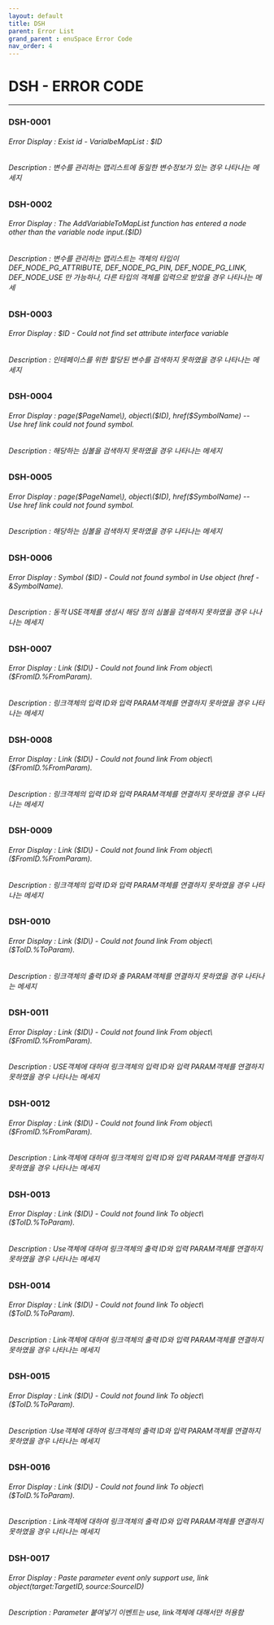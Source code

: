 ```yaml
---
layout: default
title: DSH
parent: Error List
grand_parent : enuSpace Error Code
nav_order: 4
---
```

# DSH - ERROR CODE

---

### DSH-0001

###### Error Display : Exist id - VarialbeMapList : $ID

###### Description : 변수를 관리하는 맵리스트에 동일한 변수정보가 있는 경우 나타나는 메세지

### DSH-0002

###### Error Display : The AddVariableToMapList function has entered a node other than the variable node input.\($ID\)

###### Description : 변수를 관리하는 맵리스트는 객체의 타입이 DEF\_NODE\_PG\_ATTRIBUTE, DEF\_NODE\_PG\_PIN, DEF\_NODE\_PG\_LINK, DEF\_NODE\_USE 만 가능하나, 다른 타입의 객체를 입력으로 받았을 경우 나타나는 메세

### DSH-0003

###### Error Display : $ID - Could not find set attribute interface variable

###### Description : 인테페이스를 위한 할당된 변수를 검색하지 못하였을 경우 나타나는 메세지

### DSH-0004

###### Error Display : page\($PageName\), object\($ID\), href\($SymbolName\) -- Use href link could not found symbol.

###### Description : 해당하는 심볼을 검색하지 못하였을 경우 나타나는 메세지

### DSH-0005

###### Error Display : page\($PageName\), object\($ID\), href\($SymbolName\) -- Use href link could not found symbol.

###### Description : 해당하는 심볼을 검색하지 못하였을 경우 나타나는 메세지

### DSH-0006

###### Error Display : Symbol \($ID\) - Could not found symbol in Use object \(href - &SymbolName\).

###### Description : 동적 USE객체를 생성시 해당 정의 심볼을 검색하지 못하였을 경우 나나나는 메세지

### DSH-0007

###### Error Display : Link \($ID\) - Could not found link From object\($FromID.%FromParam\).

###### Description : 링크객체의 입력 ID와 입력 PARAM객체를 연결하지 못하였을 경우 나타나는 메세지

### DSH-0008

###### Error Display : Link \($ID\) - Could not found link From object\($FromID.%FromParam\).

###### Description : 링크객체의 입력 ID와 입력 PARAM객체를 연결하지 못하였을 경우 나타나는 메세지

### DSH-0009

###### Error Display : Link \($ID\) - Could not found link From object\($FromID.%FromParam\).

###### Description : 링크객체의 입력 ID와 입력 PARAM객체를 연결하지 못하였을 경우 나타나는 메세지

### DSH-0010

###### Error Display : Link \($ID\) - Could not found link From object\($ToID.%ToParam\).

###### Description : 링크객체의 출력 ID와 출 PARAM객체를 연결하지 못하였을 경우 나타나는 메세지

### DSH-0011

###### Error Display : Link \($ID\) - Could not found link From object\($FromID.%FromParam\).

###### Description : USE객체에 대하여 링크객체의 입력 ID와 입력 PARAM객체를 연결하지 못하였을 경우 나타나는 메세지

### DSH-0012

###### Error Display : Link \($ID\) - Could not found link From object\($FromID.%FromParam\).

###### Description : Link객체에 대하여 링크객체의 입력 ID와 입력 PARAM객체를 연결하지 못하였을 경우 나타나는 메세지

### DSH-0013

###### Error Display : Link \($ID\) - Could not found link To object\($ToID.%ToParam\).

###### Description : Use객체에 대하여 링크객체의 출력 ID와 입력 PARAM객체를 연결하지 못하였을 경우 나타나는 메세지

### DSH-0014

###### Error Display : Link \($ID\) - Could not found link To object\($ToID.%ToParam\).

###### Description : Link객체에 대하여 링크객체의 출력 ID와 입력 PARAM객체를 연결하지 못하였을 경우 나타나는 메세지

### DSH-0015

###### Error Display : Link \($ID\) - Could not found link To object\($ToID.%ToParam\).

###### Description :Use객체에 대하여 링크객체의 출력 ID와 입력 PARAM객체를 연결하지 못하였을 경우 나타나는 메세지

### DSH-0016

###### Error Display : Link \($ID\) - Could not found link To object\($ToID.%ToParam\).

###### Description : Link객체에 대하여 링크객체의 출력 ID와 입력 PARAM객체를 연결하지 못하였을 경우 나타나는 메세지

### DSH-0017

###### Error Display : Paste parameter event only support use, link object\(target:$TargetID, source:$SourceID\)

###### Description : Parameter 붙여넣기 이벤트는 use, link객체에 대해서만 허용함





